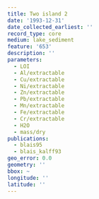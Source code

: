 ```yaml
---
title: Two island 2
date: '1993-12-31'
date_collected_earliest: ''
record_type: core
medium: lake_sediment
feature: '653'
description: ''
parameters:
  - LOI
  - Al/extractable
  - Cu/extractable
  - Ni/extractable
  - Zn/extractable
  - Pb/extractable
  - Mn/extractable
  - Fe/extractable
  - Cr/extractable
  - H2O
  - mass/dry
publications:
  - blais95
  - blais_kalff93
geo_error: 0.0
geometry: ''
bbox: ~
longitude: ''
latitude: ''
---
```

